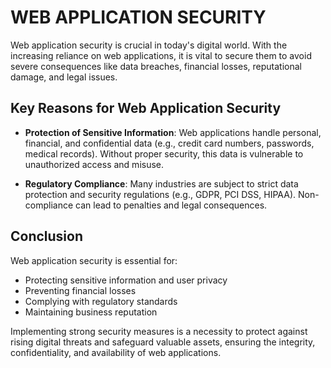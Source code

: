 # WEB APPLICATION SECURITY

Web application security is crucial in today's digital world. With the increasing reliance on web applications, it is vital to secure them to avoid severe consequences like data breaches, financial losses, reputational damage, and legal issues.

## Key Reasons for Web Application Security

- **Protection of Sensitive Information**: Web applications handle personal, financial, and confidential data (e.g., credit card numbers, passwords, medical records). Without proper security, this data is vulnerable to unauthorized access and misuse.

- **Regulatory Compliance**: Many industries are subject to strict data protection and security regulations (e.g., GDPR, PCI DSS, HIPAA). Non-compliance can lead to penalties and legal consequences.

## Conclusion

Web application security is essential for:
- Protecting sensitive information and user privacy
- Preventing financial losses
- Complying with regulatory standards
- Maintaining business reputation

Implementing strong security measures is a necessity to protect against rising digital threats and safeguard valuable assets, ensuring the integrity, confidentiality, and availability of web applications.
